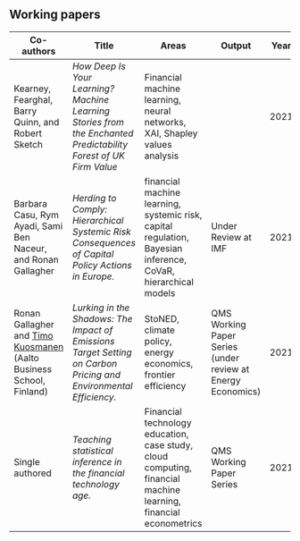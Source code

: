 ## Working papers

| Co-authors                                                   | Title                                                        | Areas                                                        | Output                                                      | Year |
| ------------------------------------------------------------ | ------------------------------------------------------------ | ------------------------------------------------------------ | ----------------------------------------------------------- | ---- |
| Kearney, Fearghal, Barry Quinn, and Robert Sketch            | *How Deep Is Your Learning? Machine Learning Stories from the Enchanted Predictability Forest of UK Firm Value* | Financial machine learning, neural networks, XAI, Shapley values analysis |                                                             | 2021 |
| Barbara Casu, Rym Ayadi, Sami Ben Naceur, and Ronan Gallagher | *Herding to Comply: Hierarchical Systemic Risk Consequences of Capital Policy Actions in Europe.* | financial machine learning, systemic risk, capital regulation, Bayesian inference, CoVaR, hierarchical models | Under Review at IMF                                         | 2021 |
| Ronan Gallagher and [Timo Kuosmanen](https://people.aalto.fi/timo.kuosmanen) (Aalto Business School, Finland) | *Lurking in the Shadows: The Impact of Emissions Target Setting on Carbon Pricing and Environmental Efficiency.* | StoNED, climate policy, energy economics, frontier efficiency | QMS Working Paper Series (under review at Energy Economics) | 2021 |
| Single authored                                              | *Teaching statistical inference in the financial technology age.* | Financial technology education, case study, cloud computing, financial machine learning, financial econometrics | QMS Working Paper Series                                    | 2021 |
